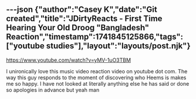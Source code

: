 ---json
{"author":"Casey K","date":"Git created","title":"JDirtyReacts - First Time Hearing Your Old Droog &#x22;Bangladesh&#x22; Reaction","timestamp":1741845125866,"tags":["youtube studies"],"layout":"layouts/post.njk"}
---
https://www.youtube.com/watch?v=yMV-1uO3TBM

I unironically love this music video reaction video on youtube dot com. The way this guy responds to the moment of discovering who Heems is makes me so happy. I have not looked at literally anything else he has said or done so apologies in advance but yeah man
